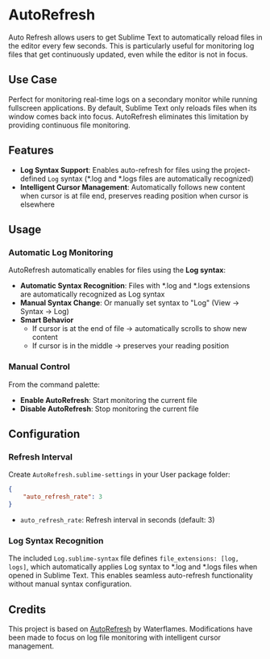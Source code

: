 # AutoRefresh

Auto Refresh allows users to get Sublime Text to automatically reload files in the editor every few seconds. This is particularly useful for monitoring log files that get continuously updated, even while the editor is not in focus.

## Use Case

Perfect for monitoring real-time logs on a secondary monitor while running fullscreen applications. By default, Sublime Text only reloads files when its window comes back into focus. AutoRefresh eliminates this limitation by providing continuous file monitoring.

## Features

- **Log Syntax Support**: Enables auto-refresh for files using the project-defined `Log` syntax (*.log and *.logs files are automatically recognized)
- **Intelligent Cursor Management**: Automatically follows new content when cursor is at file end, preserves reading position when cursor is elsewhere

## Usage

### Automatic Log Monitoring

AutoRefresh automatically enables for files using the **Log syntax**:

- **Automatic Syntax Recognition**: Files with *.log and *.logs extensions are automatically recognized as Log syntax
- **Manual Syntax Change**: Or manually set syntax to "Log" (View → Syntax → Log)
- **Smart Behavior**
   - If cursor is at the end of file → automatically scrolls to show new content
   - If cursor is in the middle → preserves your reading position

### Manual Control

From the command palette:

- **Enable AutoRefresh**: Start monitoring the current file
- **Disable AutoRefresh**: Stop monitoring the current file

## Configuration

### Refresh Interval

Create `AutoRefresh.sublime-settings` in your User package folder:

```json
{   
    "auto_refresh_rate": 3
}
```

- `auto_refresh_rate`: Refresh interval in seconds (default: 3)

### Log Syntax Recognition

The included `Log.sublime-syntax` file defines `file_extensions: [log, logs]`, which automatically applies Log syntax to *.log and *.logs files when opened in Sublime Text. This enables seamless auto-refresh functionality without manual syntax configuration.

## Credits

This project is based on [AutoRefresh](https://github.com/Waterflames/AutoRefresh) by Waterflames.
Modifications have been made to focus on log file monitoring with intelligent cursor management.
